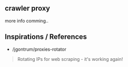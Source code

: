## **cr**awler pr**oxy**
more info comming..


## Inspirations / References
- /jgontrum/proxies-rotator
> Rotating IPs for web scraping - it's working again!
